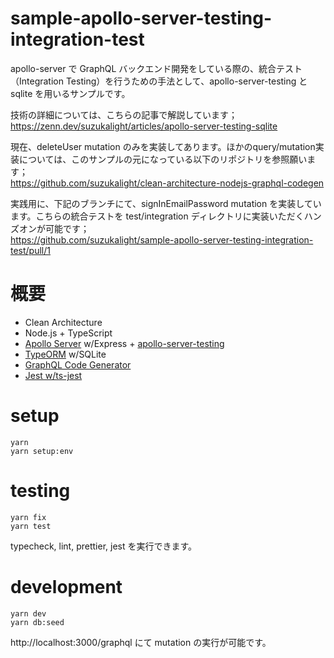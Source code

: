 # sample-apollo-server-testing-integration-test

apollo-server で GraphQL バックエンド開発をしている際の、統合テスト（Integration Testing）を行うための手法として、apollo-server-testing と sqlite を用いるサンプルです。

技術の詳細については、こちらの記事で解説しています；  
https://zenn.dev/suzukalight/articles/apollo-server-testing-sqlite

現在、deleteUser mutation のみを実装してあります。ほかのquery/mutation実装については、このサンプルの元になっている以下のリポジトリを参照願います；  
https://github.com/suzukalight/clean-architecture-nodejs-graphql-codegen

実践用に、下記のブランチにて、signInEmailPassword mutation を実装しています。こちらの統合テストを test/integration ディレクトリに実装いただくハンズオンが可能です；  
https://github.com/suzukalight/sample-apollo-server-testing-integration-test/pull/1

# 概要

- Clean Architecture
- Node.js + TypeScript
- [Apollo Server](https://www.apollographql.com/docs/apollo-server/) w/Express + [apollo-server-testing](https://www.apollographql.com/docs/apollo-server/testing/testing/)
- [TypeORM](https://typeorm.io/) w/SQLite
- [GraphQL Code Generator](https://graphql-code-generator.com/)
- [Jest w/ts-jest](https://github.com/kulshekhar/ts-jest)

# setup

```
yarn
yarn setup:env
```

# testing

```
yarn fix
yarn test
```

typecheck, lint, prettier, jest を実行できます。

# development

```
yarn dev
yarn db:seed
```

http://localhost:3000/graphql にて mutation の実行が可能です。
